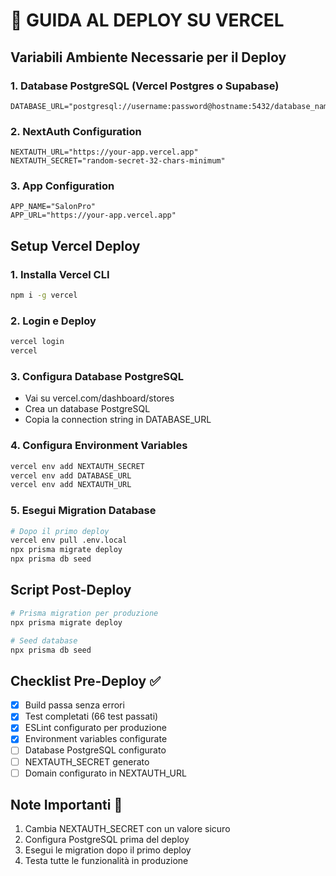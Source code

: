 # 🚀 GUIDA AL DEPLOY SU VERCEL

## Variabili Ambiente Necessarie per il Deploy

### 1. Database PostgreSQL (Vercel Postgres o Supabase)
```
DATABASE_URL="postgresql://username:password@hostname:5432/database_name"
```

### 2. NextAuth Configuration
```
NEXTAUTH_URL="https://your-app.vercel.app"
NEXTAUTH_SECRET="random-secret-32-chars-minimum"
```

### 3. App Configuration
```
APP_NAME="SalonPro"
APP_URL="https://your-app.vercel.app"
```

## Setup Vercel Deploy

### 1. Installa Vercel CLI
```bash
npm i -g vercel
```

### 2. Login e Deploy
```bash
vercel login
vercel
```

### 3. Configura Database PostgreSQL
- Vai su vercel.com/dashboard/stores
- Crea un database PostgreSQL
- Copia la connection string in DATABASE_URL

### 4. Configura Environment Variables
```bash
vercel env add NEXTAUTH_SECRET
vercel env add DATABASE_URL
vercel env add NEXTAUTH_URL
```

### 5. Esegui Migration Database
```bash
# Dopo il primo deploy
vercel env pull .env.local
npx prisma migrate deploy
npx prisma db seed
```

## Script Post-Deploy
```bash
# Prisma migration per produzione
npx prisma migrate deploy

# Seed database
npx prisma db seed
```

## Checklist Pre-Deploy ✅
- [x] Build passa senza errori
- [x] Test completati (66 test passati)
- [x] ESLint configurato per produzione
- [x] Environment variables configurate
- [ ] Database PostgreSQL configurato
- [ ] NEXTAUTH_SECRET generato
- [ ] Domain configurato in NEXTAUTH_URL

## Note Importanti 📝
1. Cambia NEXTAUTH_SECRET con un valore sicuro
2. Configura PostgreSQL prima del deploy
3. Esegui le migration dopo il primo deploy
4. Testa tutte le funzionalità in produzione